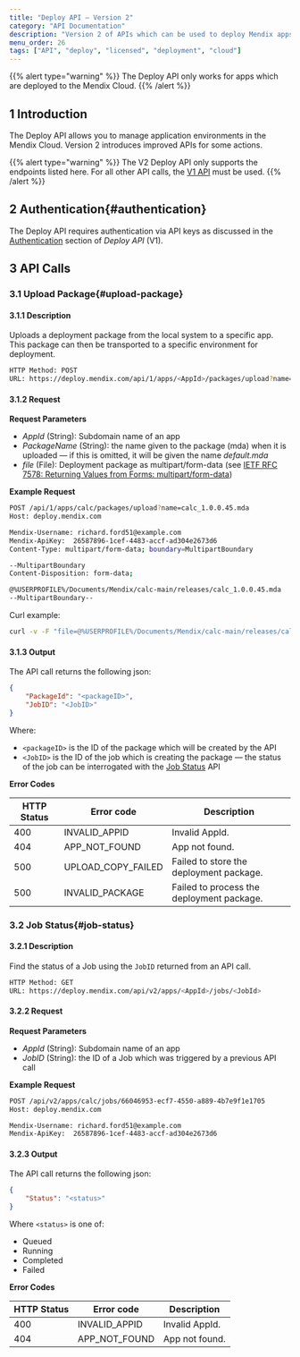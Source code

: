 ```yaml
---
title: "Deploy API – Version 2"
category: "API Documentation"
description: "Version 2 of APIs which can be used to deploy Mendix apps to licensed nodes"
menu_order: 26
tags: ["API", "deploy", "licensed", "deployment", "cloud"]
---
```


{{% alert type="warning" %}}
The Deploy API only works for apps which are deployed to the Mendix Cloud.
{{% /alert %}}

## 1 Introduction

The Deploy API allows you to manage application environments in the Mendix Cloud. Version 2 introduces improved APIs for some actions.

{{% alert type="warning" %}}
The V2 Deploy API only supports the endpoints listed here. For all other API calls, the [V1 API](deploy-api) must be used.
{{% /alert %}}

## 2 Authentication{#authentication}

The Deploy API requires authentication via API keys as discussed in the [Authentication](deploy-api#authentication) section of *Deploy API* (V1).

## 3 API Calls

### 3.1 Upload Package{#upload-package}

#### 3.1.1 Description

Uploads a deployment package from the local system to a specific app. This package can then be transported to a specific environment for deployment.

```bash
HTTP Method: POST
URL: https://deploy.mendix.com/api/1/apps/<AppId>/packages/upload?name=<PackageName>
```

#### 3.1.2 Request

**Request Parameters**

*   _AppId_ (String): Subdomain name of an app
*   _PackageName_ (String): the name given to the package (mda) when it is uploaded — if this is omitted, it will be given the name *default.mda*
*   _file_ (File): Deployment package as multipart/form-data (see [IETF RFC 7578: Returning Values from Forms: multipart/form-data](https://tools.ietf.org/html/rfc7578))

**Example Request**

<!--Check this is correct -->

```bash
POST /api/1/apps/calc/packages/upload?name=calc_1.0.0.45.mda
Host: deploy.mendix.com

Mendix-Username: richard.ford51@example.com
Mendix-ApiKey:  26587896-1cef-4483-accf-ad304e2673d6
Content-Type: multipart/form-data; boundary=MultipartBoundary

--MultipartBoundary
Content-Disposition: form-data;

@%USERPROFILE%/Documents/Mendix/calc-main/releases/calc_1.0.0.45.mda
--MultipartBoundary--
```

Curl example:
```bash
curl -v -F "file=@%USERPROFILE%/Documents/Mendix/calc-main/releases/calc_1.0.0.45.mda"  -X POST -H "Mendix-Username: richard.ford51@example.com" -H "Mendix-ApiKey: 26587896-1cef-4483-accf-ad304e2673d6" "https://deploy.mendix.com/api/1/apps/calc/packages/upload?name=calc_1.0.0.45.mda"
```

#### 3.1.3 Output

The API call returns the following json:

```json
{
    "PackageId": "<packageID>",
    "JobID": "<JobID>"
}
```

Where:

* `<packageID>` is the ID of the package which will be created by the API
* `<JobID>` is the ID of the job which is creating the package — the status of the job can be interrogated with the [Job Status](#job-status) API


**Error Codes**

| HTTP Status | Error code | Description |
| --- | --- | --- |
| 400 | INVALID_APPID | Invalid AppId. |
| 404 | APP_NOT_FOUND | App not found. |
| 500 | UPLOAD_COPY_FAILED | Failed to store the deployment package. |
| 500 | INVALID_PACKAGE | Failed to process the deployment package. |

### 3.2 Job Status{#job-status}

#### 3.2.1 Description

Find the status of a Job using the `JobID` returned from an API call.

```bash
HTTP Method: GET
URL: https://deploy.mendix.com/api/v2/apps/<AppId>/jobs/<JobId>
```

#### 3.2.2 Request

**Request Parameters**

*   _AppId_ (String): Subdomain name of an app
*   _JobID_ (String): the ID of a Job which was triggered by a previous API call

**Example Request**

```bash
POST /api/v2/apps/calc/jobs/66046953-ecf7-4550-a889-4b7e9f1e1705
Host: deploy.mendix.com

Mendix-Username: richard.ford51@example.com
Mendix-ApiKey:  26587896-1cef-4483-accf-ad304e2673d6
```

#### 3.2.3 Output

The API call returns the following json:

```json
{
    "Status": "<status>"
}
```

Where `<status>` is one of:

* Queued
* Running
* Completed
* Failed

**Error Codes**

| HTTP Status | Error code | Description |
| --- | --- | --- |
| 400 | INVALID_APPID | Invalid AppId. |
| 404 | APP_NOT_FOUND | App not found. |
